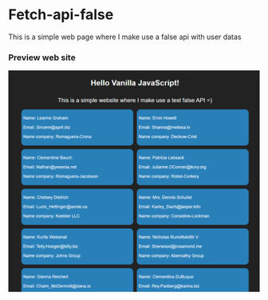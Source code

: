 # Fetch-api-false
This is a simple web page where I make use a false api with user datas

### Preview web site
![alt text](https://github.com/Marcobc-exe/Fetch-api-false/blob/master/preview-webpage.png "Logo Title Text 1")

